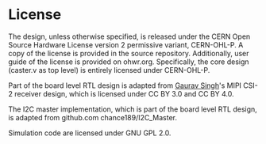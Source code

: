 # License

The design, unless otherwise specified, is released under the CERN Open Source Hardware License version 2 permissive variant, CERN-OHL-P. A copy of the license is provided in the source repository. Additionally, user guide of the license is provided on ohwr.org. Specifically, the core design (caster.v as top level) is entirely licensed under CERN-OHL-P.

Part of the board level RTL design is adapted from [Gaurav Singh](https://www.circuitvalley.com)'s MIPI CSI-2 receiver design, which is licensed under CC BY 3.0 and CC BY 4.0.

The I2C master implementation, which is part of the board level RTL design, is adapted from github.com chance189/I2C_Master.

Simulation code are licensed under GNU GPL 2.0.
